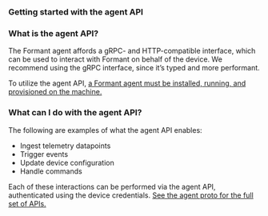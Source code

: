 ### Getting started with the agent API

### What is the agent API?

The Formant agent affords a gRPC- and HTTP-compatible interface, which can be used to interact with Formant on behalf of the device. We recommend using the gRPC interface, since it’s typed and more performant.

To utilize the agent API, [a Formant agent must be installed, running, and provisioned on the machine.](./agent-debian-install.md)

### What can I do with the agent API?

The following are examples of what the agent API enables:

-   Ingest telemetry datapoints
-   Trigger events
-   Update device configuration
-   Handle commands

Each of these interactions can be performed via the agent API, authenticated using the device credentials. [See the agent proto for the full set of APIs.](../protos/agent/v1/agent.proto)
